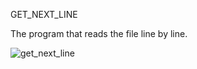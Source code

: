 GET_NEXT_LINE

The program that reads the file line by line.

![get_next_line](https://github.com/MeryemGenc/get_next_line/assets/67630134/1233c06a-578d-4745-9091-33da5e964d6a)
